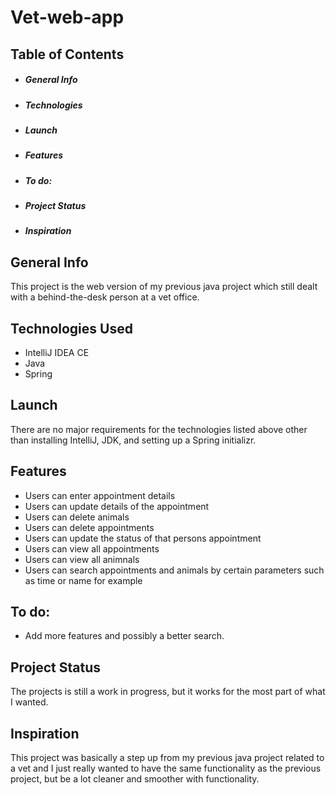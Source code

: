# Vet-web-app

## Table of Contents
* ##### General Info
* ##### Technologies
* ##### Launch
* ##### Features
* ##### To do:
* ##### Project Status
* ##### Inspiration


## General Info
This project is the web version of my previous java project which still dealt with a behind-the-desk person at a vet office.


## Technologies Used
- IntelliJ IDEA CE
- Java
- Spring


## Launch
There are no major requirements for the technologies listed above other than installing IntelliJ, JDK, and setting up a Spring initializr.


## Features
- Users can enter appointment details
- Users can update details of the appointment
- Users can delete animals
- Users can delete appointments
- Users can update the status of that persons appointment
- Users can view all appointments
- Users can view all animnals
- Users can search appointments and animals by certain parameters such as time or name for example


## To do:
- Add more features and possibly a better search.


## Project Status
The projects is still a work in progress, but it works for the most part of what I wanted.


## Inspiration
This project was basically a step up from my previous java project related to a vet and I just really wanted to have the same functionality as the previous project, but be a lot cleaner and smoother with functionality.
